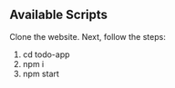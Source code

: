 

## Available Scripts

Clone the website. Next, follow the steps: 
1) cd todo-app
2) npm i
3) npm start

